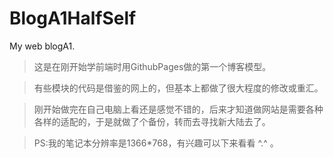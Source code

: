 # BlogA1HalfSelf
My web blogA1.

>这是在刚开始学前端时用GithubPages做的第一个博客模型。

>有些模块的代码是借鉴的网上的，但基本上都做了很大程度的修改或重汇。

>刚开始做完在自己电脑上看还是感觉不错的，后来才知道做网站是需要各种各样的适配的，于是就做了个备份，转而去寻找新大陆去了。

>PS:我的笔记本分辨率是1366*768，有兴趣可以下来看看 ^.^ 。
